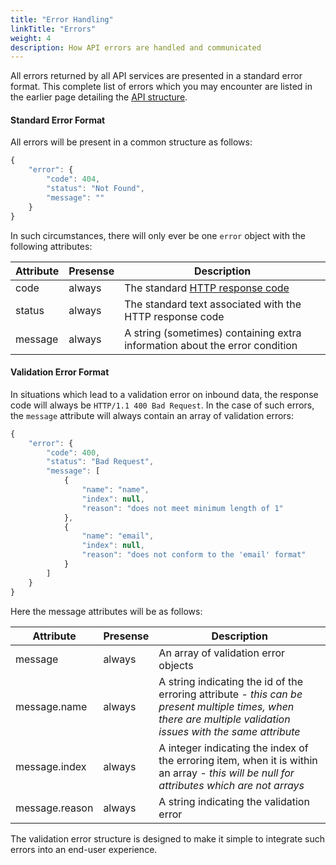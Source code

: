 ```yaml
---
title: "Error Handling"
linkTitle: "Errors"
weight: 4
description: How API errors are handled and communicated
---
```


All errors returned by all API services are presented in a standard error format. This complete list of errors which you may encounter are listed in the earlier page detailing the [API structure](/docs/api-principles/structure/#api-returns).

#### Standard Error Format

All errors will be present in a common structure as follows:

```js
{
    "error": {
        "code": 404,
        "status": "Not Found",
        "message": ""
    }
}
```

In such circumstances, there will only ever be one `error` object with the following attributes:

Attribute | Presense | Description
--- | --- | ---
code | <div class="stamp">always</div> | The standard [HTTP response code](https://en.wikipedia.org/wiki/List_of_HTTP_status_codes)
status | <div class="stamp">always</div> | The standard text associated with the HTTP response code
message | <div class="stamp">always</div> | A string (sometimes) containing extra information about the error condition

#### Validation Error Format

In situations which lead to a validation error on inbound data, the response code will always be `HTTP/1.1 400 Bad Request`. In the case of such errors, the `message` attribute will always contain an array of validation errors:

```js
{
    "error": {
        "code": 400,
        "status": "Bad Request",
        "message": [
            {
                "name": "name",
                "index": null,
                "reason": "does not meet minimum length of 1"
            },
            {
                "name": "email",
                "index": null,
                "reason": "does not conform to the 'email' format"
            }
        ]
    }
}
```

Here the message attributes will be as follows:

Attribute | Presense | Description
--- | --- | ---
message | <div class="stamp">always</div> | An array of validation error objects
message.name | <div class="stamp">always</div> | A string indicating the id of the erroring attribute - _this can be present multiple times, when there are multiple validation issues with the same attribute_
message.index | <div class="stamp">always</div> | A integer indicating the index of the erroring item, when it is within an array - _this will be null for attributes which are not arrays_
message.reason | <div class="stamp">always</div> | A string indicating the validation error

The validation error structure is designed to make it simple to integrate such errors into an end-user experience.
